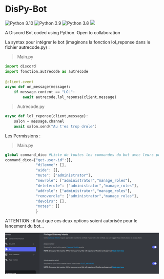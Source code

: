 # DisPy-Bot

![Python 3.10](https://img.shields.io/badge/python-3.10-green.svg)
![Python 3.9](https://img.shields.io/badge/python-3.9-green.svg)
![Python 3.8](https://img.shields.io/badge/python-3.8-green.svg)
<a href="https://bit.ly/lun4rBOT">
<img src="https://img.shields.io/badge/DisPy--BOT-Link-orange">
</a>


A Discord Bot coded using Python. Open to collaboration

La syntax pour intégrer le bot (imaginons la fonction lol_reponse dans le fichier autrecode.py) :
> Main.py
```py
import discord
import fonction.autrecode as autrecode

@client.event
async def on_message(message):
    if message.content == "LOL":
        await autrecode.lol_reponse(client,message)
```
> Autrecode.py
```py
async def lol_reponse(client,message):
    salon = message.channel
    await salon.send("Au t'es trop drole")
```

Les Permissions :
> Main.py
````py
global command_dico #Liste de toutes les commandes du bot avec leurs permissions
command_dico={"get-user-id":[],
              "dilemme": [],
              "aide": [],
              "mute": ["administrator"],
              "newrole": ["administrator","manage_roles"],
              "deleterole": ["administrator","manage_roles"],
              "addrole": ["administrator","manage_roles"],
              "removerole": ["administrator","manage_roles"],
              "devoirs": [],
              "notes": []
              }
 ````

ATTENTION : il faut que ces deux options soient autorisée pour le lancement du bot...

<img src="img/presentation1.png">
